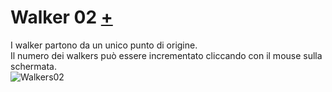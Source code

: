 # Walker 02 [+](https://editor.p5js.org/alesi.roberto@gmail.com/full/UiPVGFrXP)
I walker partono da un unico punto di origine.  
Il numero dei walkers può essere incrementato cliccando con il mouse sulla schermata.  
![Walkers02](https://user-images.githubusercontent.com/76455356/111628714-d0ce1680-87f0-11eb-8310-75276c34c3da.png)
